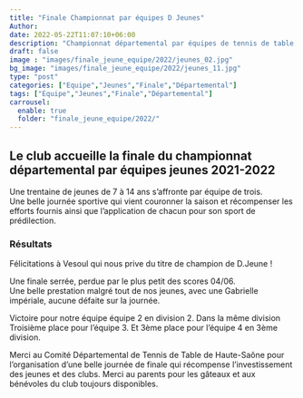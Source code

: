 ```yaml
---
title: "Finale Championnat par équipes D Jeunes"
Author: 
date: 2022-05-22T11:07:10+06:00
description: "Championnat départemental par équipes de tennis de table organisé par le CDTT"
draft: false
image : "images/finale_jeune_equipe/2022/jeunes_02.jpg"
bg_image: "images/finale_jeune_equipe/2022/jeunes_11.jpg"
type: "post"
categories: ["Equipe","Jeunes","Finale","Départemental"]
tags: ["Equipe","Jeunes","Finale","Départemental"]
carrousel:
  enable: true
  folder: "finale_jeune_equipe/2022/"
---
```


## Le club accueille la finale du championnat départemental par équipes jeunes 2021-2022

Une trentaine de jeunes de 7 à 14 ans s’affronte par équipe de trois. <br>
Une belle journée sportive qui vient couronner la saison et récompenser les efforts fournis ainsi que l’application de chacun pour son sport de prédilection. 

### Résultats 
Félicitations à Vesoul qui nous prive du titre de champion de D.Jeune !

Une finale serrée, perdue par le plus petit des scores 04/06. <br>
Une belle prestation malgré tout de nos jeunes, avec une Gabrielle impériale, aucune défaite sur la journée.

Victoire pour notre équipe équipe 2 en division 2. Dans la même division Troisième place pour l’équipe 3.
Et 3ème place pour l’équipe 4 en 3ème division.

Merci au Comité Départemental de Tennis de Table de Haute-Saône pour l’organisation d’une belle journée de finale qui récompense l’investissement des jeunes et des clubs.
Merci au parents pour les gâteaux et aux bénévoles du club toujours disponibles.



